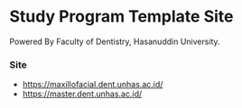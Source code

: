 # Study Program Template Site

Powered By Faculty of Dentistry, Hasanuddin University.

### Site
- https://maxillofacial.dent.unhas.ac.id/
- https://master.dent.unhas.ac.id/
